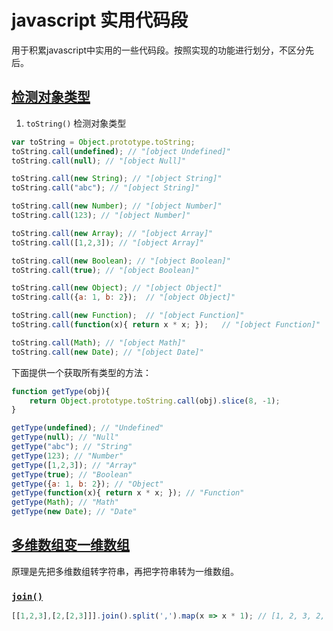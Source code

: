 # javascript 实用代码段 #
用于积累javascript中实用的一些代码段。按照实现的功能进行划分，不区分先后。

[id]: #detectionType
## [检测对象类型][id] ##

1. `toString()` 检测对象类型

```javascript
var toString = Object.prototype.toString;
toString.call(undefined); // "[object Undefined]"
toString.call(null); // "[object Null]"

toString.call(new String); // "[object String]"
toString.call("abc"); // "[object String]"

toString.call(new Number); // "[object Number]"
toString.call(123); // "[object Number]"

toString.call(new Array); // "[object Array]"
toString.call([1,2,3]); // "[object Array]"

toString.call(new Boolean); // "[object Boolean]"
toString.call(true); // "[object Boolean]"

toString.call(new Object); // "[object Object]"
toString.call({a: 1, b: 2});  // "[object Object]"

toString.call(new Function);  // "[object Function]"
toString.call(function(x){ return x * x; });   // "[object Function]"

toString.call(Math); // "[object Math]"
toString.call(new Date); // "[object Date]"
```

下面提供一个获取所有类型的方法：

```javascript
function getType(obj){
    return Object.prototype.toString.call(obj).slice(8, -1);
}

getType(undefined); // "Undefined"
getType(null); // "Null"
getType("abc"); // "String"
getType(123); // "Number"
getType([1,2,3]); // "Array"
getType(true); // "Boolean"
getType({a: 1, b: 2}); // "Object"
getType(function(x){ return x * x; }); // "Function"
getType(Math); // "Math"
getType(new Date); // "Date"
```

[id]: #multidimensionalArrayVariableOneDimensionalArray
## [多维数组变一维数组][id] ##

原理是先把多维数组转字符串，再把字符串转为一维数组。

[id]: #multidimensionalArrayVariableOneDimensionalArray_join
### [`join()`][id] ###

```javascript
[[1,2,3],[2,[2,3]]].join().split(',').map(x => x * 1); // [1, 2, 3, 2, 2, 3]
```
